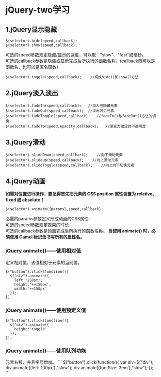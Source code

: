 # jQuery-two学习
## 1.jQuery显示隐藏  
```
$(selector).hide(speed,callback);  
$(selector).show(speed,callback);  
```
可选的speed参数规定隐藏/显示的速度，可以取："slow"、"fast"或毫秒。  
可选的callback参数是隐藏或显示完成后所执行的函数名称。(callback既可以是函数名，也可以是匿名函数)  
```
$(selector).toggle(speed,callback);    //切换hide()和show()方法 
```
## 2.jQuery淡入淡出
```
$(selector).fadeIn(speed,callback);   //淡入已隐藏元素
$(selector).fadeOut(speed,callback);  //淡出可见元素
$(selector).fadeToggle(speed,callback);   //fadeIn()与fadeOut()方法的切换
$(selector).fadeTo(speed,opacity,callback);   //渐变为给定的不透明度
```
## 3.jQuery滑动
```
$(selector).slideDown(speed,callback);    //向下滑动元素
$(selector).slideUp(speed,callback);    //向上滑动元素
$(selector).slideToggle(speed,callback);    //向上向下切换元素
```
## 4.jQuery动画
**如需对位置进行操作，要记得首先把元素的 CSS position 属性设置为 relative、fixed 或 absolute！**
```
$(selector).animate({params},speed,callback); 
```
必需的params参数定义形成动画的CSS属性;  
可选的speed参数规定效果的时长；  
可选的callback参数是动画完成后所执行的函数名称。
**当使用 animate() 时，必须使用 Camel 标记法书写所有的属性名。**
### jQuery animate()——使用相对值
定义相对值，该值相对于元素的当前值。
```
$("button").click(function(){
  $("div").animate({
    left:'250px',
    height:'+=150px',
    width:'+=150px'
  });
});
```
### jQuery animate()——使用预定义值
```
$("button").click(function(){
  $("div").animate({
    height:'toggle'
  });
});
```
### jQuery animate()——使用队列功能
<div>元素右移，并且字号增加。
```
$("button").click(function(){
  var div=$("div");
  div.animate({left:'100px'},"slow");
  div.animate({fontSize:'3em'},"slow");
});
```
